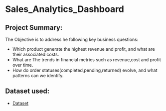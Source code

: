 # Sales_Analytics_Dashboard
## Project Summary:
The Objective is to address he following key business questions:
 - Which product generate the highest revenue and profit, and what are  their associated costs.
 - What are The trends in financial metrics such as revenue,cost and profit over time.
 - How do order statuses(completed,pending,returned) evolve, and what patterns can we identify.
## Dataset used:
 - <a href="https://github.com/Lasya1lasya/Sales_Analytics_Dashboard/blob/main/Sales%20Raw%20Data.xlsx">Dataset</a>

